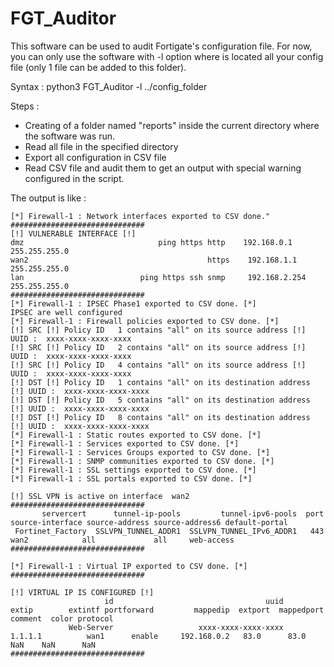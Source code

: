 # FGT_Auditor

This software can be used to audit Fortigate's configuration file.
For now, you can only use the software with -l <folder> option where is located all your config file (only 1 file can be added to this folder).

Syntax : python3 FGT_Auditor -l ../config_folder
  
Steps :
  - Creating of a folder named "reports" inside the current directory where the software was run.
  - Read all file in the specified directory
  - Export all configuration in CSV file
  - Read CSV file and audit them to get an output with special warning configured in the script.
  

The output is like :

``` [*] Firewall-1 folder is located at : FGT_Auditor/reports/Firewall-1"
[*] Firewall-1 : Network interfaces exported to CSV done."
##############################
[!] VULNERABLE INTERFACE [!]
dmz                              ping https http    192.168.0.1 255.255.255.0 
wan2                                        https    192.168.1.1 255.255.255.0 
lan                          ping https ssh snmp     192.168.2.254 255.255.255.0 
##############################
[*] Firewall-1 : IPSEC Phase1 exported to CSV done. [*]
IPSEC are well configured
[*] Firewall-1 : Firewall policies exported to CSV done. [*]
[!] SRC [!] Policy ID   1 contains "all" on its source address [!] UUID :  xxxx-xxxx-xxxx-xxxx
[!] SRC [!] Policy ID   2 contains "all" on its source address [!] UUID :  xxxx-xxxx-xxxx-xxxx
[!] SRC [!] Policy ID   4 contains "all" on its source address [!] UUID :  xxxx-xxxx-xxxx-xxxx
[!] DST [!] Policy ID   1 contains "all" on its destination address [!] UUID :  xxxx-xxxx-xxxx-xxxx
[!] DST [!] Policy ID   5 contains "all" on its destination address [!] UUID :  xxxx-xxxx-xxxx-xxxx
[!] DST [!] Policy ID   8 contains "all" on its destination address [!] UUID :  xxxx-xxxx-xxxx-xxxx
[*] Firewall-1 : Static routes exported to CSV done. [*]
[*] Firewall-1 : Services exported to CSV done. [*]
[*] Firewall-1 : Services Groups exported to CSV done. [*]
[*] Firewall-1 : SNMP communities exported to CSV done. [*]
[*] Firewall-1 : SSL settings exported to CSV done. [*]
[*] Firewall-1 : SSL portals exported to CSV done. [*]

[!] SSL VPN is active on interface  wan2
##############################
       servercert      tunnel-ip-pools         tunnel-ipv6-pools  port source-interface source-address source-address6 default-portal
 Fortinet_Factory  SSLVPN_TUNNEL_ADDR1  SSLVPN_TUNNEL_IPv6_ADDR1   443             wan2            all             all     web-access
##############################

[*] Firewall-1 : Virtual IP exported to CSV done. [*]
##############################

[!] VIRTUAL IP IS CONFIGURED [!]
                     id                                  uuid           extip        extintf portforward         mappedip  extport  mappedport         comment  color protocol
             Web-Server  				  xxxx-xxxx-xxxx-xxxx         1.1.1.1          wan1      enable     192.168.0.2   83.0      83.0             NaN    NaN      NaN
##############################
```
